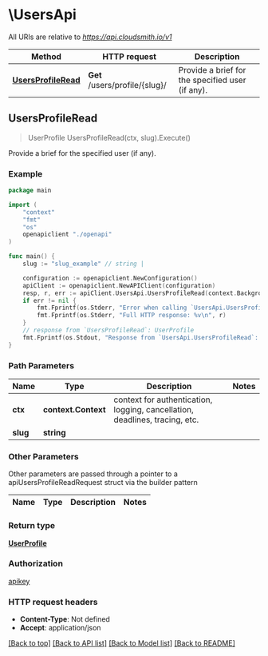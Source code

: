# \UsersApi

All URIs are relative to *https://api.cloudsmith.io/v1*

Method | HTTP request | Description
------------- | ------------- | -------------
[**UsersProfileRead**](UsersApi.md#UsersProfileRead) | **Get** /users/profile/{slug}/ | Provide a brief for the specified user (if any).



## UsersProfileRead

> UserProfile UsersProfileRead(ctx, slug).Execute()

Provide a brief for the specified user (if any).



### Example

```go
package main

import (
    "context"
    "fmt"
    "os"
    openapiclient "./openapi"
)

func main() {
    slug := "slug_example" // string | 

    configuration := openapiclient.NewConfiguration()
    apiClient := openapiclient.NewAPIClient(configuration)
    resp, r, err := apiClient.UsersApi.UsersProfileRead(context.Background(), slug).Execute()
    if err != nil {
        fmt.Fprintf(os.Stderr, "Error when calling `UsersApi.UsersProfileRead``: %v\n", err)
        fmt.Fprintf(os.Stderr, "Full HTTP response: %v\n", r)
    }
    // response from `UsersProfileRead`: UserProfile
    fmt.Fprintf(os.Stdout, "Response from `UsersApi.UsersProfileRead`: %v\n", resp)
}
```

### Path Parameters


Name | Type | Description  | Notes
------------- | ------------- | ------------- | -------------
**ctx** | **context.Context** | context for authentication, logging, cancellation, deadlines, tracing, etc.
**slug** | **string** |  | 

### Other Parameters

Other parameters are passed through a pointer to a apiUsersProfileReadRequest struct via the builder pattern


Name | Type | Description  | Notes
------------- | ------------- | ------------- | -------------


### Return type

[**UserProfile**](UserProfile.md)

### Authorization

[apikey](../README.md#apikey)

### HTTP request headers

- **Content-Type**: Not defined
- **Accept**: application/json

[[Back to top]](#) [[Back to API list]](../README.md#documentation-for-api-endpoints)
[[Back to Model list]](../README.md#documentation-for-models)
[[Back to README]](../README.md)

